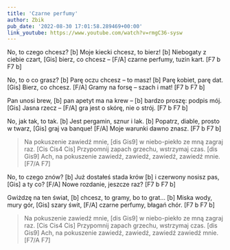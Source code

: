 ```yaml
---
title: 'Czarne perfumy'
author: Zbik
pub_date: '2022-08-30 17:01:58.289469+00:00'
link_youtube: https://www.youtube.com/watch?v=rmgC36-sysw
---
```


No, to czego chcesz? [b]
Moje kiecki chcesz, to bierz! [b]
Niebogaty z ciebie czart, [Gis]
bierz, co chcesz – [F/A]
czarne perfumy, tuzin kart. [F7 b F7 b]

No, to o co grasz? [b]
Parę oczu chcesz – to masz! [b]
Parę kobiet, parę dat. [Gis]
Bierz, co chcesz. [F/A]
Gramy na forsę – szach i mat! [F7 b F7 b]

Pan unosi brew, [b]
pan apetyt ma na krew – [b]
bardzo proszę: podpis mój. [Gis]
Jasna rzecz – [F/A]
gra jest o skórę, nie o strój. [F7 b F7 b]

No, jak tak, to tak. [b]
Jest pergamin, sznur i lak. [b]
Popatrz, diable, prosto w twarz, [Gis]
graj va banque! [F/A]
Moje warunki dawno znasz. [F7 b F7 b]

>Na pokuszenie zawiedź mnie, [dis Gis9]
>w niebo-piekło ze mną zagraj raz. [Cis Cis4 Cis]
>Przypomnij zapach grzechu, wstrzymaj czas. [dis Gis9]
>Ach, na pokuszenie zawiedź, zawiedź, zawiedź, zawiedź mnie. [F7/A F7]

No, to czego znów? [b]
Już dostałeś stada krów [b]
i czerwony nosisz pas, [Gis]
a ty co? [F/A]
Nowe rozdanie, jeszcze raz? [F7 b F7 b]

Gwiżdzę na ten świat, [b]
chcesz, to gramy, bo to grat… [b]
Miska wody, mury gór, [Gis]
szary świt, [F/A]
czarne perfumy, błagań chór. [F7 b F7 b]

>Na pokuszenie zawiedź mnie, [dis Gis9]
>w niebo-piekło ze mną zagraj raz. [Cis Cis4 Cis]
>Przypomnij zapach grzechu, wstrzymaj czas. [dis Gis9]
>Ach, na pokuszenie zawiedź, zawiedź, zawiedź zawiedź mnie. [F7/A F7]